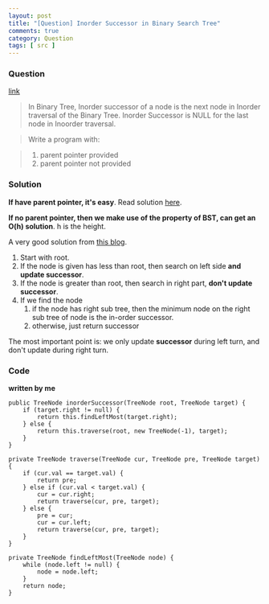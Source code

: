 ```yaml
---
layout: post
title: "[Question] Inorder Successor in Binary Search Tree"
comments: true
category: Question
tags: [ src ]
---
```


### Question 

[link](http://www.geeksforgeeks.org/inorder-successor-in-binary-search-tree/)

> In Binary Tree, Inorder successor of a node is the next node in Inorder traversal of the Binary Tree. Inorder Successor is NULL for the last node in Inoorder traversal.

> Write a program with: 

> 1. parent pointer provided
> 1. parent pointer not provided

### Solution

__If have parent pointer, it's easy__. Read solution [here](http://tech-queries.blogspot.sg/2010/04/inorder-succesor-in-binary-tree.html). 

__If no parent pointer, then we make use of the property of BST, can get an O(h) solution__. h is the height. 

A very good solution from [this blog](http://algorithmsandme.blogspot.sg/2013/08/binary-search-tree-inorder-successor.html).

1. Start with root.
2. If the node is given has less than root, then search on left side __and update successor__.
3. If the node is greater than root, then search in right part, __don't update successor__.
4. If we find the node
	1. if the node has right sub tree, then the minimum node on the right sub tree of node is the in-order successor.
	1. otherwise, just return successor

The most important point is: we only update __successor__ during left turn, and don't update during right turn. 

### Code

__written by me__

	public TreeNode inorderSuccessor(TreeNode root, TreeNode target) {
		if (target.right != null) {
			return this.findLeftMost(target.right);
		} else {
			return this.traverse(root, new TreeNode(-1), target);
		}
	}

	private TreeNode traverse(TreeNode cur, TreeNode pre, TreeNode target) {
		if (cur.val == target.val) {
			return pre;
		} else if (cur.val < target.val) {
			cur = cur.right;
			return traverse(cur, pre, target);
		} else {
			pre = cur;
			cur = cur.left;
			return traverse(cur, pre, target);
		}
	}

	private TreeNode findLeftMost(TreeNode node) {
		while (node.left != null) {
			node = node.left;
		}
		return node;
	}
